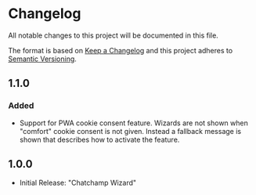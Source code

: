 # Changelog

All notable changes to this project will be documented in this file.

The format is based on [Keep a Changelog](http://keepachangelog.com/) and this project adheres to [Semantic Versioning](http://semver.org/).

## 1.1.0
### Added
- Support for PWA cookie consent feature. Wizards are not shown when "comfort" cookie consent is not given. Instead a fallback message is shown that describes how to activate the feature.

## 1.0.0

- Initial Release: "Chatchamp Wizard"
